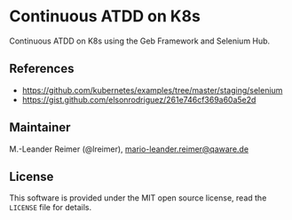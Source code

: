 # Continuous ATDD on K8s

Continuous ATDD on K8s using the Geb Framework and Selenium Hub.

## References

- https://github.com/kubernetes/examples/tree/master/staging/selenium
- https://gist.github.com/elsonrodriguez/261e746cf369a60a5e2d

## Maintainer

M.-Leander Reimer (@lreimer), <mario-leander.reimer@qaware.de>

## License

This software is provided under the MIT open source license, read the `LICENSE` file for details.
